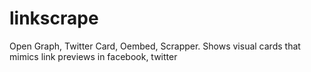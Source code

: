 # linkscrape
Open Graph, Twitter Card, Oembed, Scrapper. Shows visual cards that mimics link previews in facebook, twitter
